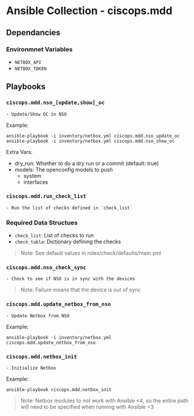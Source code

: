 # Ansible Collection - ciscops.mdd

## Dependancies
### Environmnet Variables

- `NETBOX_API`
- `NETBOX_TOKEN`

## Playbooks

### `ciscops.mdd.nso_[update,show]_oc`

    - Update/Show OC in NSO

Example:
```
ansible-playbook -i inventory/netbox.yml ciscops.mdd.nso_update_oc
ansible-playbook -i inventory/netbox.yml ciscops.mdd.nso_show_oc
```

Extra Vars:
- dry_run: Whether to do a dry run or a commit (default: true)
- models: The openconfig models to push
    - system
    - interfaces

### `ciscops.mdd.run_check_list`

    - Run the list of checks defined in `check_list`

### Required Data Structues

- `check_list`: List of checks to run
- `check_table`: Dictionary defining the checks

> Note: See default values in roles/check/defaults/main.yml

### `ciscops.mdd.nso_check_sync`

    - Check to see if NSO is in sync with the devices

> Note: Failure means that the device is out of sync

### `ciscops.mdd.update_netbox_from_nso`

    - Update Netbox from NSO

Example:
```
ansible-playbook -i inventory/netbox.yml ciscops.mdd.update_netbox_from_nso
```

### `ciscops.mdd.netbox_init`

    - Initialize Netbox

Example:
```
ansible-playbook ciscops.mdd.netbox_init
```

> Note: Netbox modules to not work with Ansible <4, so the entire path will need to be specified when running with Ansible <3
